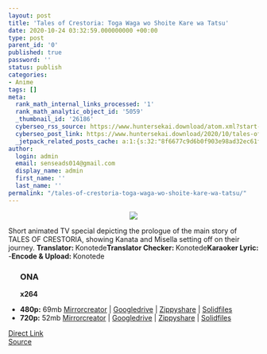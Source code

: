 ```yaml
---
layout: post
title: 'Tales of Crestoria: Toga Waga wo Shoite Kare wa Tatsu'
date: 2020-10-24 03:32:59.000000000 +00:00
type: post
parent_id: '0'
published: true
password: ''
status: publish
categories:
- Anime
tags: []
meta:
  rank_math_internal_links_processed: '1'
  rank_math_analytic_object_id: '5059'
  _thumbnail_id: '26186'
  cyberseo_rss_source: https://www.huntersekai.download/atom.xml?start-index=151&max-results=150
  cyberseo_post_link: https://www.huntersekai.download/2020/10/tales-of-crestoria-toga-waga-wo-shoite.html
  _jetpack_related_posts_cache: a:1:{s:32:"8f6677c9d6b0f903e98ad32ec61f8deb";a:2:{s:7:"expires";i:1657624002;s:7:"payload";a:3:{i:0;a:1:{s:2:"id";i:27187;}i:1;a:1:{s:2:"id";i:27081;}i:2;a:1:{s:2:"id";i:27288;}}}}
author:
  login: admin
  email: senseads014@gmail.com
  display_name: admin
  first_name: ''
  last_name: ''
permalink: "/tales-of-crestoria-toga-waga-wo-shoite-kare-wa-tatsu/"
---
```

<p> <a class="popup" data-target="42832"></a>
<div class="separator" style="clear: both; text-align: center;"><a href="https://1.bp.blogspot.com/-5N-UTNx0uLo/X430Eb4G3UI/AAAAAAAAHzQ/l3dybzXgfyUJv4WJW-E85WQRyZ1Y1DmJACLcBGAsYHQ/s0/109133.jpg" imageanchor="1" style="margin-left: 1em; margin-right: 1em;"><img border="0" data-original-height="318" data-original-width="225" src="{{ site.baseurl }}/assets/2020/10/109133.jpg" /></a></div>
<p>Short animated TV special depicting the prologue of the main story of TALES OF CRESTORIA, showing Kanata and Misella setting off on their journey. <a name="more"></a>
<pekerja><b>Translator: </b><span>Konotede</span><b>Translator Checker: </b><span>Konotede</span><b>Karaoker Lyric: </b><span>-</span><b>Encode & Upload: </b><span>Konotede</span></pekerja>
<div class="dl">
<ul />
<h3>ONA</h3>
<p><strong>x264</strong>
<li><b>480p:</b> <span id="size">69mb</span> <a href="https://semawur.com/CtWuSPSmm7">Mirrorcreator</a> | <a href="https://semawur.com/N9pdWw7kFuFo">Googledrive</a> | <a href="https://semawur.com/AXEdSeZMr">Zippyshare</a> | <a href="https://semawur.com/ifkZY24J">Solidfiles</a></li>
<li><b>720p:</b> <span id="size">52mb</span> <a href="https://semawur.com/9eUN0C8L">Mirrorcreator</a> | <a href="https://semawur.com/81fpJj8T">Googledrive</a> | <a href="https://semawur.com/xbX5w">Zippyshare</a> | <a href="https://semawur.com/0m4uf">Solidfiles</a></li></div>
<link rel="stylesheet" href="https://cdnjs.cloudflare.com/ajax/libs/font-awesome/4.7.0/css/font-awesome.min.css" />
<div class="divbtn"> <a href="https://handymansurrender.com/fihup8buzv?key=94550f7ce39444073321dde3b8782f97" class="btn"><i class="fa fa-download"></i> Direct Link</a> <br /><a href="https://www.huntersekai.download/2020/10/tales-of-crestoria-toga-waga-wo-shoite.html">Source</a> </div>
